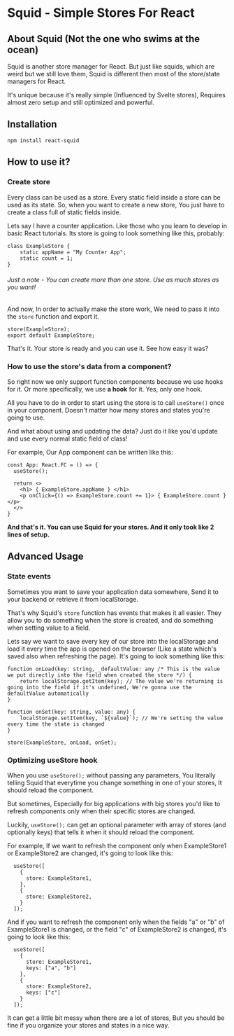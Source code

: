 # Squid - Simple Stores For React

## About Squid (Not the one who swims at the ocean)

Squid is another store manager for React. But just like squids, which are weird but we still love them, Squid is different then most of the store/state managers for React.

It's unique because it's really simple (Influenced by Svelte stores), Requires almost zero setup and still optimized and powerful.

## Installation

    npm install react-squid

## How to use it? 

### Create store

Every class can be used as a store. Every static field inside a store can be used as its state. So, when you want to create a new store, You just have to create a class full of static fields inside. 

Lets say I have a counter application. Like those who you learn to develop in basic React tutorials. Its store is going to look something like this, probably:

	class ExampleStore {
	    static appName = "My Counter App";
	    static count = 1;
	}

###### Just a note - You can create more than one store. Use as much stores as you want!

And now, In order to actually make the store work, We need to pass it into the `store` function and export it.

	store(ExampleStore);
	export default ExampleStore;

That's it. Your store is ready and you can use it. See how easy it was? 

### How to use the store's data from a component?

So right now we only support function components because we use hooks for it. Or more specifically, we use **a hook** for it. Yes, only one hook.

All you have to do in order to start using the store is to call `useStore()`  once in your component. Doesn't matter how many stores and states you're going to use.

And what about using and updating the data? Just do it like you'd update and use every normal static field of class! 

For example, Our App component can be written like this:

	const App: React.FC = () => {
	  useStore();

	  return <>
	    <h1> { ExampleStore.appName } </h1>
	    <p onClick={() => ExampleStore.count += 1}> { ExampleStore.count } </p>
	  </>
	}

**And that's it. You can use Squid for your stores. And it only took like 2 lines of setup.**

## Advanced Usage

### State events

Sometimes you want to save your application data somewhere, Send it to your backend or retrieve it from localStorage. 

That's why Squid's `store` function has events that makes it all easier. They allow you to do something when the store is created, and do something when setting value to a field. 

Lets say we want to save every key of our store into the localStorage and load it every time the app is opened on the browser (Like a state which's saved also when refreshing the page). It's going to look something like this:

	function onLoad(key: string, _defaultValue: any /* This is the value we put directly into the field when created the store */) {
	    return localStorage.getItem(key); // The value we're returning is going into the field if it's undefined, We're gonna use the defaultValue automatically
	}

	function onSet(key: string, value: any) {
	    localStorage.setItem(key, `${value}`); // We're setting the value every time the state is changed
	}

	store(ExampleStore, onLoad, onSet);  

### Optimizing useStore hook

When you use `useStore();` without passing any parameters, You literally telling Squid that everytime you change something in one of your stores, It should reload the component.

But sometimes, Especially for big applications with big stores you'd like to refresh components only when their specific stores are changed. 

Luckily, `useStore();` can get an optional parameter with array of stores (and optionally keys) that tells it when it should reload the component.

For example, If we want to refresh the component only when ExampleStore1 or ExampleStore2 are changed, it's going to look like this:

	  useStore([
	    {
	      store: ExampleStore1,
	    },
	    {
	      store: ExampleStore2,
	    }
	  ]);

And if you want to refresh the component only when the fields "a" or "b" of ExampleStore1 is changed, or the field "c" of ExampleStore2 is changed, it's going to look like this:

	  useStore([
	    {
	      store: ExampleStore1,
	      keys: ["a", "b"]
	    },
	    {
	      store: ExampleStore2,
	      keys: ["c"]
	    }
	  ]);

It can get a little bit messy when there are a lot of stores, But you should be fine if you organize your stores and states in a nice way.

